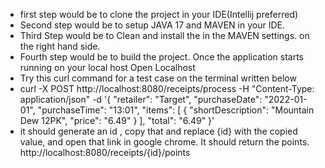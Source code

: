 - first step would be to clone the project in your IDE(Intellij preferred)
- Second step would be to setup JAVA 17 and MAVEN in your IDE. 
- Third Step would be to Clean and install the in the MAVEN settings. on the right hand side. 
- Fourth step would be to build the project. Once the application starts running on your local host Open Localhost
- Try this curl command for a test case on the terminal written below
- curl -X POST http://localhost:8080/receipts/process -H "Content-Type: application/json" -d '{
  "retailer": "Target",
  "purchaseDate": "2022-01-01",
  "purchaseTime": "13:01",
  "items": [
  {
  "shortDescription": "Mountain Dew 12PK",
  "price": "6.49"
  }
  ],
  "total": "6.49"
  }'
- it should generate an id , copy that and replace {id} with the copied value, and open that link in google chrome. It should return the points. 
http://localhost:8080/receipts/{id}/points